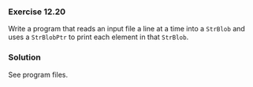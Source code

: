 ### Exercise 12.20

Write a program that reads an input file a line at a time into a `StrBlob` and
uses a `StrBlobPtr` to print each element in that `StrBlob`.

### Solution

See program files.
